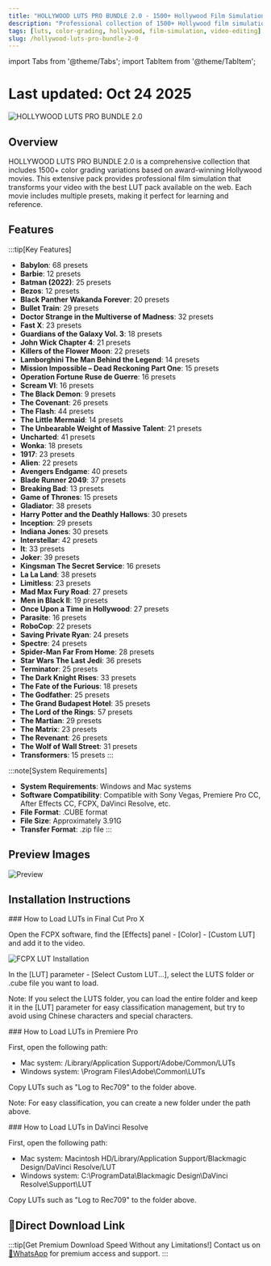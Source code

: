 ```yaml
---
title: "HOLLYWOOD LUTS PRO BUNDLE 2.0 - 1500+ Hollywood Film Simulation Color Grading"
description: "Professional collection of 1500+ Hollywood film simulation color grading LUTs for video transformation with award-winning movie variations."
tags: [luts, color-grading, hollywood, film-simulation, video-editing]
slug: /hollywood-luts-pro-bundle-2-0
---
```


import Tabs from '@theme/Tabs';
import TabItem from '@theme/TabItem';

# Last updated: Oct 24 2025

![HOLLYWOOD LUTS PRO BUNDLE 2.0](https://www.vfx123.com/wp-content/uploads/2025/10/1760609488-48293b12c86d24d.webp)

## Overview

HOLLYWOOD LUTS PRO BUNDLE 2.0 is a comprehensive collection that includes 1500+ color grading variations based on award-winning Hollywood movies. This extensive pack provides professional film simulation that transforms your video with the best LUT pack available on the web. Each movie includes multiple presets, making it perfect for learning and reference.

## Features

:::tip[Key Features]
- **Babylon**: 68 presets
- **Barbie**: 12 presets
- **Batman (2022)**: 25 presets
- **Bezos**: 12 presets
- **Black Panther Wakanda Forever**: 20 presets
- **Bullet Train**: 29 presets
- **Doctor Strange in the Multiverse of Madness**: 32 presets
- **Fast X**: 23 presets
- **Guardians of the Galaxy Vol. 3**: 18 presets
- **John Wick Chapter 4**: 21 presets
- **Killers of the Flower Moon**: 22 presets
- **Lamborghini The Man Behind the Legend**: 14 presets
- **Mission Impossible – Dead Reckoning Part One**: 15 presets
- **Operation Fortune Ruse de Guerre**: 16 presets
- **Scream VI**: 16 presets
- **The Black Demon**: 9 presets
- **The Covenant**: 26 presets
- **The Flash**: 44 presets
- **The Little Mermaid**: 14 presets
- **The Unbearable Weight of Massive Talent**: 21 presets
- **Uncharted**: 41 presets
- **Wonka**: 18 presets
- **1917**: 23 presets
- **Alien**: 22 presets
- **Avengers Endgame**: 40 presets
- **Blade Runner 2049**: 37 presets
- **Breaking Bad**: 13 presets
- **Game of Thrones**: 15 presets
- **Gladiator**: 38 presets
- **Harry Potter and the Deathly Hallows**: 30 presets
- **Inception**: 29 presets
- **Indiana Jones**: 30 presets
- **Interstellar**: 42 presets
- **It**: 33 presets
- **Joker**: 39 presets
- **Kingsman The Secret Service**: 16 presets
- **La La Land**: 38 presets
- **Limitless**: 23 presets
- **Mad Max Fury Road**: 27 presets
- **Men in Black II**: 19 presets
- **Once Upon a Time in Hollywood**: 27 presets
- **Parasite**: 16 presets
- **RoboCop**: 22 presets
- **Saving Private Ryan**: 24 presets
- **Spectre**: 24 presets
- **Spider-Man Far From Home**: 28 presets
- **Star Wars The Last Jedi**: 36 presets
- **Terminator**: 25 presets
- **The Dark Knight Rises**: 33 presets
- **The Fate of the Furious**: 18 presets
- **The Godfather**: 25 presets
- **The Grand Budapest Hotel**: 35 presets
- **The Lord of the Rings**: 57 presets
- **The Martian**: 29 presets
- **The Matrix**: 23 presets
- **The Revenant**: 26 presets
- **The Wolf of Wall Street**: 31 presets
- **Transformers**: 15 presets
:::

:::note[System Requirements]
- **System Requirements**: Windows and Mac systems
- **Software Compatibility**: Compatible with Sony Vegas, Premiere Pro CC, After Effects CC, FCPX, DaVinci Resolve, etc.
- **File Format**: .CUBE format
- **File Size**: Approximately 3.91G
- **Transfer Format**: .zip file
:::

## Preview Images

![Preview](https://www.vfx123.com/wp-content/uploads/2025/10/1759979758-252b1bb1171f99d.webp)

## Installation Instructions

<Tabs>
<TabItem value="fcpx" label="Final Cut Pro X">
### How to Load LUTs in Final Cut Pro X

Open the FCPX software, find the [Effects] panel - [Color] - [Custom LUT] and add it to the video.

![FCPX LUT Installation](https://www.vfx123.com/wp-content/uploads/2022/01/1641350910-bcccd886de165eb.jpg)

In the [LUT] parameter - [Select Custom LUT...], select the LUTS folder or .cube file you want to load.

Note: If you select the LUTS folder, you can load the entire folder and keep it in the [LUT] parameter for easy classification management, but try to avoid using Chinese characters and special characters.
</TabItem>

<TabItem value="premiere" label="Premiere Pro">
### How to Load LUTs in Premiere Pro

First, open the following path:
- Mac system: /Library/Application Support/Adobe/Common/LUTs
- Windows system: \\Program Files\\Adobe\\Common\\LUTs

Copy LUTs such as "Log to Rec709" to the folder above.

Note: For easy classification, you can create a new folder under the path above.
</TabItem>

<TabItem value="resolve" label="DaVinci Resolve">
### How to Load LUTs in DaVinci Resolve

First, open the following path:
- Mac system: Macintosh HD/Library/Application Support/Blackmagic Design/DaVinci Resolve/LUT
- Windows system: C:\\ProgramData\\Blackmagic Design\\DaVinci Resolve\\Support\\LUT

Copy LUTs such as "Log to Rec709" to the folder above.
</TabItem>
</Tabs>

## 🚀Direct Download Link

:::tip[Get Premium Download Speed Without any Limitations!]
Contact us on [💬WhatsApp](https://wa.me/+8613237610083) for premium access and support.
:::
